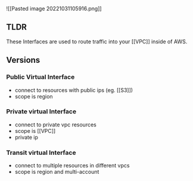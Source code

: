 ![[Pasted image 20221031105916.png]]
## TLDR
These Interfaces are used to route traffic into your [[VPC]] inside of AWS.

## Versions

### Public Virtual Interface
- connect to resources with public ips (eg. [[S3]])
- scope is region

### Private virtual Interface
- connect to private vpc resources
- scope is [[VPC]]
- private ip

### Transit virtual Interface
- connect to multiple resources in different vpcs
- scope is region and multi-account
